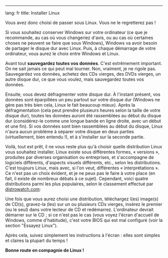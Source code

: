 

---
lang: fr
title: Installer Linux</h2>

Vous avez donc choisi de passer sous Linux. Vous ne le 
regretterez pas !

Si vous souhaitez conserver Windows sur votre ordinateur (ce que 
je recommande, au cas où vous changeriez d'avis, ou au cas où 
certaines choses ne peuvent se faire que sous Windows), Windows va 
avoir besoin de partager le disque dur avec Linux. Puis, à chaque 
démarrage de votre ordinateur, vous aurez le choix entre Windows et 
Linux.

Avant tout <b>sauvegardez toutes vos données</b>. C'est extrêmement 
important. On ne sait jamais ce qui peut mal tourner. Non, vraiment, 
je ne rigole pas. Sauvegardez vos données, achetez des CDs vierges, 
des DVDs vierges, un autre disque dur, ce que vous voulez, mais 
sauvegardez toutes vos données.

Ensuite, vous devez défragmenter votre disque dur. À l'instant 
présent, vos données sont éparpillées un peu partout sur votre disque 
dur (Windows ne gère pas très bien cela, Linux le fait beaucoup mieux). 
Après la défragmentation (cela peut prendre plusieurs heures selon la 
taille de votre disque dur), toutes les données auront été rassemblées 
au début du disque dur (considérez-le comme une longue bande en ligne 
droite, avec un début et une fin). Si vos données sont bien 
rassemblées au début du disque, Linux n'aura aucun problème à 
séparer votre disque en deux parties (virtuellement, bien entendu 
!), et à s'installer sur la seconde partie.

Voilà, tout est prêt, il ne vous reste plus qu'à choisir quelle 
distribution Linux vous souhaitez installer. Linux existe sous 
différentes formes, « versions », produites par diverses 
organisation ou entreprises, et s'accompagne de logiciels 
différents, d'aspects visuels différents, etc., selon les 
distributions. C'est toujours Linux, mais avec, si l'on veut, 
différentes « interprétations ». Ce n'est pas un choix évident, et 
je ne peux pas le faire à votre place (en fait, il existe de 
nombreux débats à ce sujet). Cependant, voici quatre 
distributions parmi les plus populaires, selon le classement 
effectué par <a 
href="http://www.distrowatch.com">distrowatch.com</a>:

<? make_distros_table() ?>

Une fois que vous aurez choisi une distribution, téléchargez 
l(es) image(s) de CD(s), gravez-la (les) sur un ou plusieurs CDs 
vierges, insérez le premier (ou le seul) dans votre lecteur de CD et 
redémarrez. L'ordinateur devrait démarrer sur le CD ; si ce n'est pas le 
cas (vous voyez l'écran d'accueil de Windows, comme d'habitude), c'est 
votre BIOS qui est mal configuré (voir la section "Essayez Linux").

Après cela, suivez simplement les instructions à l'écran : elles sont 
simples et claires la plupart du temps !

<b>Bonne route en compagnie de Linux !</b>

